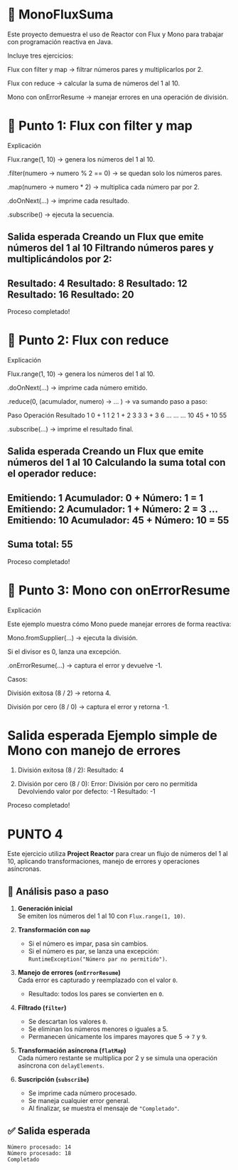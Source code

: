 # 📌 MonoFluxSuma

Este proyecto demuestra el uso de Reactor con Flux y Mono para trabajar con programación reactiva en Java.

Incluye tres ejercicios:

Flux con filter y map → filtrar números pares y multiplicarlos por 2.

Flux con reduce → calcular la suma de números del 1 al 10.

Mono con onErrorResume → manejar errores en una operación de división.

# 🔹 Punto 1: Flux con filter y map
Explicación

Flux.range(1, 10) → genera los números del 1 al 10.

.filter(numero -> numero % 2 == 0) → se quedan solo los números pares.

.map(numero -> numero * 2) → multiplica cada número par por 2.

.doOnNext(...) → imprime cada resultado.

.subscribe() → ejecuta la secuencia.

Salida esperada
Creando un Flux que emite números del 1 al 10
Filtrando números pares y multiplicándolos por 2:
----------------------------------------
Resultado: 4
Resultado: 8
Resultado: 12
Resultado: 16
Resultado: 20
----------------------------------------
Proceso completado!

# 🔹 Punto 2: Flux con reduce
Explicación

Flux.range(1, 10) → genera los números del 1 al 10.

.doOnNext(...) → imprime cada número emitido.

.reduce(0, (acumulador, numero) -> … ) → va sumando paso a paso:

Paso	Operación	Resultado
1	0 + 1	1
2	1 + 2	3
3	3 + 3	6
…	…	…
10	45 + 10	55

.subscribe(...) → imprime el resultado final.

Salida esperada
Creando un Flux que emite números del 1 al 10
Calculando la suma total con el operador reduce:
----------------------------------------
Emitiendo: 1
Acumulador: 0 + Número: 1 = 1
Emitiendo: 2
Acumulador: 1 + Número: 2 = 3
...
Emitiendo: 10
Acumulador: 45 + Número: 10 = 55
----------------------------------------
Suma total: 55
----------------------------------------
Proceso completado!

# 🔹 Punto 3: Mono con onErrorResume
Explicación

Este ejemplo muestra cómo Mono puede manejar errores de forma reactiva:

Mono.fromSupplier(...) → ejecuta la división.

Si el divisor es 0, lanza una excepción.

.onErrorResume(...) → captura el error y devuelve -1.

Casos:

División exitosa (8 / 2) → retorna 4.

División por cero (8 / 0) → captura el error y retorna -1.

Salida esperada
Ejemplo simple de Mono con manejo de errores
===========================================

1. División exitosa (8 / 2):
Resultado: 4

2. División por cero (8 / 0):
Error: División por cero no permitida
Devolviendo valor por defecto: -1
Resultado: -1

Proceso completado!

# PUNTO 4
Este ejercicio utiliza **Project Reactor** para crear un flujo de números del 1 al 10, aplicando transformaciones, manejo de errores y operaciones asíncronas.

## 🔎 Análisis paso a paso

1. **Generación inicial**  
   Se emiten los números del 1 al 10 con `Flux.range(1, 10)`.

2. **Transformación con `map`**  
   - Si el número es impar, pasa sin cambios.  
   - Si el número es par, se lanza una excepción: `RuntimeException("Número par no permitido")`.

3. **Manejo de errores (`onErrorResume`)**  
   Cada error es capturado y reemplazado con el valor `0`.  
   - Resultado: todos los pares se convierten en `0`.

4. **Filtrado (`filter`)**  
   - Se descartan los valores `0`.  
   - Se eliminan los números menores o iguales a 5.  
   - Permanecen únicamente los impares mayores que 5 → `7` y `9`.

5. **Transformación asíncrona (`flatMap`)**  
   Cada número restante se multiplica por 2 y se simula una operación asíncrona con `delayElements`.

6. **Suscripción (`subscribe`)**  
   - Se imprime cada número procesado.  
   - Se maneja cualquier error general.  
   - Al finalizar, se muestra el mensaje de `"Completado"`.

## ✅ Salida esperada

```text
Número procesado: 14
Número procesado: 18
Completado
